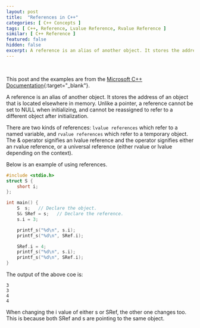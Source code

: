 ```yaml
---
layout: post
title:  "References in C++"
categories: [ C++ Concepts ]
tags: [ C++, Reference, Lvalue Reference, Rvalue Reference ]
similar: [ C++ Reference ]
featured: false
hidden: false
excerpt: A reference is an alias of another object. It stores the address of an object that is located elsewhere in memory.
---
```


<br />

This post and the examples are from the [Microsoft C++ Documentation](https://docs.microsoft.com/en-us/cpp/cpp/references-cpp?view=msvc-160){:target="_blank"}. 



A reference is an alias of another object. It stores the address of an object that is located elsewhere in memory. Unlike a pointer, a reference cannot be set to NULL when initializing, and cannot be reassigned to refer to a different object after initialization. 

There are two kinds of references: `lvalue references`  which refer to a named variable, and `rvalue references` which refer to a temporary object. The & operator signifies an lvalue reference and the operator signifies either an rvalue reference, or a universal reference (either rvalue or lvalue depending on the context).

Below is an example of using references.

```c
#include <stdio.h>
struct S {
    short i;
};

int main() {
    S  s;   // Declare the object.
    S& SRef = s;   // Declare the reference.
    s.i = 3;

    printf_s("%d\n", s.i);
    printf_s("%d\n", SRef.i);

    SRef.i = 4;
    printf_s("%d\n", s.i);
    printf_s("%d\n", SRef.i);
}
```


The output of the above coe is:
```
3
3
4
4
```

When changing the i value of either s or SRef, the other one changes too. This is because both SRef and s are pointing to the same object.

































































